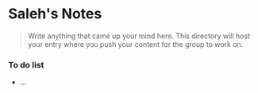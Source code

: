 # Saleh's Notes
> Write anything that came up your mind here.
> This directory will host your entry where you push your content for the group to work on.

### To do list
- ...
